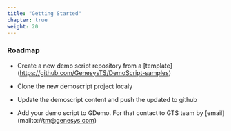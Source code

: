 ```yaml
---
title: "Getting Started"
chapter: true
weight: 20
---
```


### Roadmap

* Create a new demo script repository from a [template] (https://github.com/GenesysTS/DemoScript-samples)

* Clone the new demoscript project localy

* Update the demoscript content and push the updated to github
  
* Add your demo script to GDemo. For that contact to GTS team by [email] (mailto://tm@genesys.com)
  